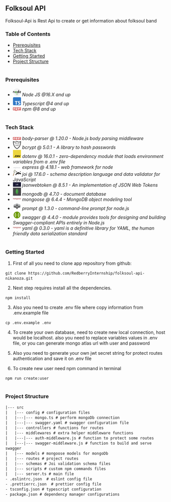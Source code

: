 ## Folksoul API

Folksoul-Api is Rest Api to create or get information about folksoul band

### Table of Contents

- [Prerequisites](#Prerequisites)
- [Tech Stack](#Tech-Stack)
- [Getting Started](#Getting-Started)
- [Project Structure](#Project-Structure)

#

### Prerequisites

- <img src="./readme/nodejs.png" width="25" style="top: 8px" /> _Node JS @16.X and up_
- <img src="./readme/Typescript_logo_2020.svg.png" width="25" style="top: 8px" /> _Typescript @4 and up_
- <img src="./readme/npm.png" width="25" style="top: 8px" /> _npm @8 and up_

#

### Tech Stack

- <img src="./readme/npm.png" width="25" style="top: 8px" /> _body-parser @ 1.20.0 - Node.js body parsing middleware_
- <img src="./readme/bCrypt.jpg" width="25" style="top: 8px" /> _bcrypt @ 5.0.1 - A library to hash passwords_
- <img src="./readme/dotenv.png" width="25" style="top: 8px" /> _dotenv @ 16.0.1 - zero-dependency module that loads environment variables from a .env file_
- <img src="./readme/express.png" width="25" style="top: 8px" /> _express @ 4.18.1 - web framework for node_
- <img src="./readme/joi-image.png" width="25" style="top: 8px" /> _joi @ 17.6.0 - schema description language and data validator for JavaScript_
- <img src="./readme/jwt.png" width="25" style="top: 8px" /> _jsonwebtoken @ 8.5.1 - An implementation of JSON Web Tokens_
- <img src="./readme/mongoDB.png" width="25" style="top: 8px" /> _mongodb @ 4.7.0 - document database_
- <img src="./readme/mongoose.png" width="25" style="top: 8px" /> _mongoose @ 6.4.4 - MongoDB object modeling tool_
- <img src="./readme/prompt.png" width="25" style="top: 8px" /> _prompt @ 1.3.0 - command-line prompt for node.js_
- <img src="./readme/Swagger-logo.png" width="25" style="top: 8px" /> _swagger @ 4.4.0 - module provides tools for designing and building Swagger-compliant APIs entirely in Node.js_
- <img src="./readme/mongoose.png" width="25" style="top: 8px" /> _yaml @ 0.3.0 - yaml is a definitive library for YAML, the human friendly data serialization standard_

#

### Getting Started

1. First of all you need to clone app repository from github:

```
git clone https://github.com/RedberryInternship/folksoul-api-nikanoza.git
```

2. Next step requires install all the dependencies.

```
npm install
```

3. Also you need to create .env file where copy information from .env.example file

```
cp .env.example .env
```

4. To create your own database, need to create new local connection, host would be localhost.
   also you need to replace variables values in .env file, or you can generate mongo atlas url with user and password

5. Also you need to generate your own jwt secret string for protect routes authentication and save it on .env file

6. To create new user need npm command in terminal

```
npm run create:user
```

#

### Project Structure

```
|--- src
|   |--- config # configuration files
|   |---|--- mongo.ts # perform mongoDb connection
|   |---|--- swagger.yaml # swagger configuration file
|   |--- controllers # functions for routes
|   |--- middlewares # extra helper middleware functions
|   |---|--- auth-middleware.js # function to protect some routes
|   |---|--- swagger-middleware.js # function to build and serve swagger
|   |--- models # mongoose models for mongoDb
|   |--- routes # project routes
|   |--- schemas # Joi validation schema files
|   |--- scripts # custom npm commands files
|   |--- server.ts # main file
- .eslintrc.json  # eslint config file
- .prettierrc.json  # prettier config file
- tsconfig.json # typescript configuration
- package.json # dependency manager configurations
```
